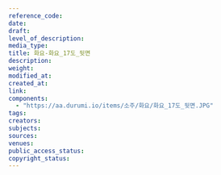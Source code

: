 ```yaml
---
reference_code: 
date: 
draft: 
level_of_description: 
media_type: 
title: 화요-화요_17도_뒷면 
description: 
weight: 
modified_at: 
created_at: 
link: 
components: 
  - "https://aa.durumi.io/items/소주/화요/화요_17도_뒷면.JPG"
tags: 
creators: 
subjects: 
sources: 
venues: 
public_access_status: 
copyright_status: 
---
```

